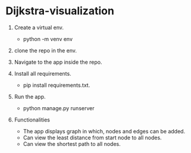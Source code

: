 # Dijkstra-visualization

1. Create a virtual env.
    - python -m venv env

2. clone the repo in the env.

3. Navigate to the app inside the repo.

4. Install all requirements.
    - pip install requirements.txt.

5. Run the app.
    - python manage.py runserver

6. Functionalities
    - The app displays graph in which, nodes and edges can be added.
    - Can view the least distance from start node to all nodes.
    - Can view the shortest path to all nodes.